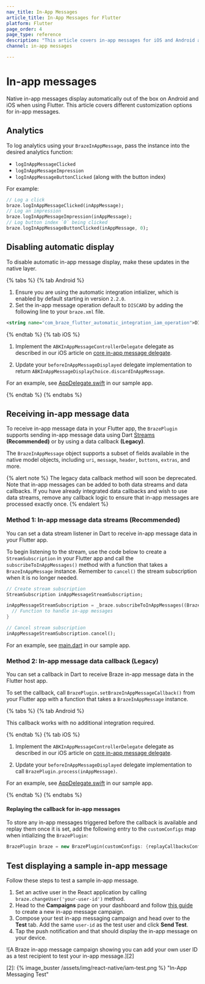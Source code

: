 ```yaml
---
nav_title: In-App Messages
article_title: In-App Messages for Flutter
platform: Flutter
page_order: 4
page_type: reference
description: "This article covers in-app messages for iOS and Android apps using Flutter, including customizing and logging analytics."
channel: in-app messages

---
```


# In-app messages

Native in-app messages display automatically out of the box on Android and iOS when using Flutter. This article covers different customization options for in-app messages.

## Analytics

To log analytics using your `BrazeInAppMessage`, pass the instance into the desired analytics function:
- `logInAppMessageClicked`
- `logInAppMessageImpression`
- `logInAppMessageButtonClicked` (along with the button index)

For example:
```dart
// Log a click
braze.logInAppMessageClicked(inAppMessage);
// Log an impression
braze.logInAppMessageImpression(inAppMessage);
// Log button index `0` being clicked
braze.logInAppMessageButtonClicked(inAppMessage, 0);
```

## Disabling automatic display

To disable automatic in-app message display, make these updates in the native layer.

{% tabs %}
{% tab Android %}

1. Ensure you are using the automatic integration intializer, which is enabled by default starting in version `2.2.0`.
2. Set the in-app message operation default to `DISCARD` by adding the following line to your `braze.xml` file.

```xml
<string name="com_braze_flutter_automatic_integration_iam_operation">DISCARD</string>
```

{% endtab %}
{% tab iOS %}

1. Implement the `ABKInAppMessageControllerDelegate` delegate as described in our iOS article on [core in-app message delegate]({{site.baseurl}}/developer_guide/platform_integration_guides/ios/in-app_messaging/customization/setting_delegates/#core-in-app-message-delegate).

2. Update your `beforeInAppMessageDisplayed` delegate implementation to return `ABKInAppMessageDisplayChoice.discardInAppMessage`.

For an example, see [AppDelegate.swift](https://github.com/braze-inc/braze-flutter-sdk/blob/master/example/ios/Runner/AppDelegate.swift) in our sample app.

{% endtab %}
{% endtabs %}

## Receiving in-app message data

To receive in-app message data in your Flutter app, the `BrazePlugin` supports sending in-app message data using Dart [Streams](https://dart.dev/tutorials/language/streams) **(Recommended)** or by using a data callback **(Legacy)**.

The `BrazeInAppMessage` object supports a subset of fields available in the native model objects, including `uri`, `message`, `header`, `buttons`, `extras`, and more.

{% alert note %} The legacy data callback method will soon be deprecated. Note that in-app messages can be added to both data streams and data callbacks. If you have already integrated data callbacks and wish to use data streams, remove any callback logic to ensure that in-app messages are processed exactly once. {% endalert %}

### Method 1: In-app message data streams (Recommended)

You can set a data stream listener in Dart to receive in-app message data in your Flutter app.

To begin listening to the stream, use the code below to create a `StreamSubscription` in your Flutter app and call the `subscribeToInAppMessages()` method with a function that takes a `BrazeInAppMessage` instance. Remember to `cancel()` the stream subscription when it is no longer needed.
```dart
// Create stream subscription
StreamSubscription inAppMessageStreamSubscription;

inAppMessageStreamSubscription = _braze.subscribeToInAppMessages((BrazeInAppMessage inAppMessage) {
  // Function to handle in-app messages
}

// Cancel stream subscription
inAppMessageStreamSubscription.cancel();
```
For an example, see [main.dart](https://github.com/Appboy/flutter-sdk/blob/develop/braze_plugin/example/lib/main.dart) in our sample app.

### Method 2: In-app message data callback (Legacy)

You can set a callback in Dart to receive Braze in-app message data in the Flutter host app.

To set the callback, call `BrazePlugin.setBrazeInAppMessageCallback()` from your Flutter app with a function that takes a `BrazeInAppMessage` instance.

{% tabs %}
{% tab Android %}

This callback works with no additional integration required.

{% endtab %}
{% tab iOS %}

1. Implement the `ABKInAppMessageControllerDelegate` delegate as described in our iOS article on [core in-app message delegate]({{site.baseurl}}/developer_guide/platform_integration_guides/ios/in-app_messaging/customization/setting_delegates/#core-in-app-message-delegate).

2. Update your `beforeInAppMessageDisplayed` delegate implementation to call `BrazePlugin.process(inAppMessage)`.

For an example, see [AppDelegate.swift](https://github.com/braze-inc/braze-flutter-sdk/blob/master/example/ios/Runner/AppDelegate.swift) in our sample app.

{% endtab %}
{% endtabs %}

#### Replaying the callback for in-app messages

To store any in-app messages triggered before the callback is available and replay them once it is set, add the following entry to the `customConfigs` map when intializing the `BrazePlugin`:
```dart
BrazePlugin braze = new BrazePlugin(customConfigs: {replayCallbacksConfigKey: true});
```

## Test displaying a sample in-app message

Follow these steps to test a sample in-app message.

1. Set an active user in the React application by calling `braze.changeUser('your-user-id')` method.
2. Head to the **Campaigns** page on your dashboard and follow [this guide][1] to create a new in-app message campaign.
3. Compose your test in-app messaging campaign and head over to the **Test** tab. Add the same `user-id` as the test user and click **Send Test**.
4. Tap the push notification and that should display the in-app message on your device.

![A Braze in-app message campaign showing you can add your own user ID as a test recipient to test your in-app message.][2]

[1]: {{site.baseurl}}/user_guide/message_building_by_channel/in-app_messages/create/
[2]: {% image_buster /assets/img/react-native/iam-test.png %} "In-App Messaging Test"
